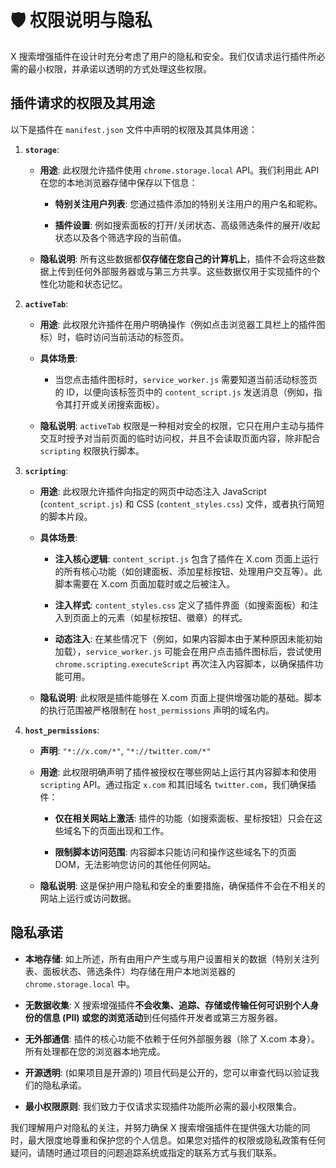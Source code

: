 # 🛡️ 权限说明与隐私

X 搜索增强插件在设计时充分考虑了用户的隐私和安全。我们仅请求运行插件所必需的最小权限，并承诺以透明的方式处理这些权限。

## 插件请求的权限及其用途

以下是插件在 `manifest.json` 文件中声明的权限及其具体用途：

1.  **`storage`**:
    * **用途**: 此权限允许插件使用 `chrome.storage.local` API。我们利用此 API 在您的本地浏览器存储中保存以下信息：
        * **特别关注用户列表**: 您通过插件添加的特别关注用户的用户名和昵称。

        * **插件设置**: 例如搜索面板的打开/关闭状态、高级筛选条件的展开/收起状态以及各个筛选字段的当前值。

    * **隐私说明**: 所有这些数据都**仅存储在您自己的计算机上**，插件不会将这些数据上传到任何外部服务器或与第三方共享。这些数据仅用于实现插件的个性化功能和状态记忆。

2.  **`activeTab`**:
    * **用途**: 此权限允许插件在用户明确操作（例如点击浏览器工具栏上的插件图标）时，临时访问当前活动的标签页。

    * **具体场景**:
        * 当您点击插件图标时，`service_worker.js` 需要知道当前活动标签页的 ID，以便向该标签页中的 `content_script.js` 发送消息（例如，指令其打开或关闭搜索面板）。

    * **隐私说明**: `activeTab` 权限是一种相对安全的权限，它只在用户主动与插件交互时授予对当前页面的临时访问权，并且不会读取页面内容，除非配合 `scripting` 权限执行脚本。

3.  **`scripting`**:
    * **用途**: 此权限允许插件向指定的网页中动态注入 JavaScript (`content_script.js`) 和 CSS (`content_styles.css`) 文件，或者执行简短的脚本片段。

    * **具体场景**:
        * **注入核心逻辑**: `content_script.js` 包含了插件在 X.com 页面上运行的所有核心功能（如创建面板、添加星标按钮、处理用户交互等）。此脚本需要在 X.com 页面加载时或之后被注入。

        * **注入样式**: `content_styles.css` 定义了插件界面（如搜索面板）和注入到页面上的元素（如星标按钮、徽章）的样式。

        * **动态注入**: 在某些情况下（例如，如果内容脚本由于某种原因未能初始加载），`service_worker.js` 可能会在用户点击插件图标后，尝试使用 `chrome.scripting.executeScript` 再次注入内容脚本，以确保插件功能可用。

    * **隐私说明**: 此权限是插件能够在 X.com 页面上提供增强功能的基础。脚本的执行范围被严格限制在 `host_permissions` 声明的域名内。

4.  **`host_permissions`**:
    * **声明**: `"*://x.com/*"`, `"*://twitter.com/*"`

    * **用途**: 此权限明确声明了插件被授权在哪些网站上运行其内容脚本和使用 `scripting` API。通过指定 `x.com` 和其旧域名 `twitter.com`，我们确保插件：
        * **仅在相关网站上激活**: 插件的功能（如搜索面板、星标按钮）只会在这些域名下的页面出现和工作。

        * **限制脚本访问范围**: 内容脚本只能访问和操作这些域名下的页面 DOM，无法影响您访问的其他任何网站。

    * **隐私说明**: 这是保护用户隐私和安全的重要措施，确保插件不会在不相关的网站上运行或访问数据。

## 隐私承诺

* **本地存储**: 如上所述，所有由用户产生或与用户设置相关的数据（特别关注列表、面板状态、筛选条件）均存储在用户本地浏览器的 `chrome.storage.local` 中。

* **无数据收集**: X 搜索增强插件**不会收集、追踪、存储或传输任何可识别个人身份的信息 (PII) 或您的浏览活动**到任何插件开发者或第三方服务器。

* **无外部通信**: 插件的核心功能不依赖于任何外部服务器（除了 X.com 本身）。所有处理都在您的浏览器本地完成。

* **开源透明**: (如果项目是开源的) 项目代码是公开的，您可以审查代码以验证我们的隐私承诺。

* **最小权限原则**: 我们致力于仅请求实现插件功能所必需的最小权限集合。

我们理解用户对隐私的关注，并努力确保 X 搜索增强插件在提供强大功能的同时，最大限度地尊重和保护您的个人信息。如果您对插件的权限或隐私政策有任何疑问，请随时通过项目的问题追踪系统或指定的联系方式与我们联系。